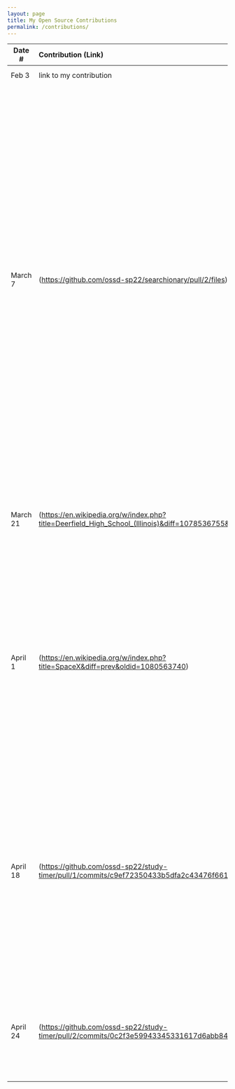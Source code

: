 ```yaml
---
layout: page
title: My Open Source Contributions
permalink: /contributions/
---
```


<!--
Type of the contribution should be "Wikipedia edit", "OpenStreet Map feature", "Documentation", "Course website", "Blog",
"Browser Add-on", etc.

The description should include a brief summary of what you did.

The link should bring us to a public page that shows your contribution. 

Replace the first row with your own contribution. 

-->





| Date #       | Contribution (Link)  | Type  | Description |
|---|:---|:---|:---|
| Feb 3   | link to my contribution    | course website    |   I fixed a broken link.    |
|   March 7  |   (https://github.com/ossd-sp22/searchionary/pull/2/files)  |   add-on-project  | I created a pull request to add a potential feature to Searchionary. I made a small change to one of the files. The change essentially creates a completely new window, with only the main page and definition instead of opening a new tab and redirecting to Merriam Webster. I will likely continue working on this, as I think it would be cool to implement a version that scrapes the new tab for just the definition, and prints the definition right below the Searchionary popup, without opening a new tab or window at all.    |
|   March 21 |   (https://en.wikipedia.org/w/index.php?title=Deerfield_High_School_(Illinois)&diff=1078536755&oldid=1072244546)  |  Updated Academic achievement info  | The site had info from 2012. I updated the info to reflect more recent academic achievements, from 2018-2019.  |
|   April 1 |   (https://en.wikipedia.org/w/index.php?title=SpaceX&diff=prev&oldid=1080563740)  |  Updated Information about Starlink satellites  | The site previously had information about starlink satellites from 2018, 2019, 2020, and 2021. I read an article about SpaceX launching 48 more Starlink satellites into orbit on march 9th, and added some information about this to the wikipedia page. |
|   April 18 |   (https://github.com/ossd-sp22/study-timer/pull/1/commits/c9ef72350433b5dfa2c43476f66195ea38b67cc7)  |  Quick addition to Study Timer  | Previously, if the user didn't input 3 numbers for h : m : s, the timer wouldn't work at all. Now, if the user puts in only 1 or 2 numbers, it will still run assuming the inputs are minutes and seconds if the user enters 2 numbers or just seconds if the user only enters 1. Currently awaiting pull request acceptance. 
|   April 24 |   (https://github.com/ossd-sp22/study-timer/pull/2/commits/0c2f3e59943345331617d6abb84428080f5bc890)  |  Added Sound Options to Study Timer | Added 3 buttons to the bottom of the popup that give the user options for what sound they want to hear when the timer gets down to 0. 

